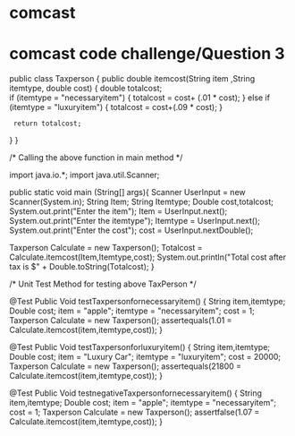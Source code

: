 # comcast
# comcast code challenge/Question 3 

public class Taxperson
{
  public double itemcost(String item ,String itemtype, double cost)
  {
     double totalcost;  
     if (itemtype = "necessaryitem")
     {
      totalcost = cost+ (.01 * cost);
     }
     else if (itemtype = "luxuryitem")
    {
       totalcost = cost+(.09 * cost);
    }
     
     return totalcost;   
        
  }
}

/*
Calling the above function in main  method
*/

import java.io.*;
import java.util.Scanner;

public static void main (String[] args){
Scanner  UserInput = new Scanner(System.in);
String Item;
String Itemtype;
Double cost,totalcost;
System.out.print("Enter the item");
Item = UserInput.next();
System.out.print("Enter the itemtype");
Itemtype = UserInput.next();
System.out.print("Enter the cost");
cost = UserInput.nextDouble();


Taxperson Calculate = new Taxperson();
Totalcost = Calculate.itemcost(Item,Itemtype,cost);
System.out.println("Total cost after tax is $" + Double.toString(Totalcost);
}

/*
Unit Test Method for testing above TaxPerson
*/

@Test
Public Void testTaxpersonfornecessaryitem()
{
String item,itemtype;
Double cost;
item = "apple";
itemtype = "necessaryitem";
cost = 1;
Taxperson Calculate = new Taxperson();
assertequals(1.01 = Calculate.itemcost(item,itemtype,cost));
}

@Test
Public Void testTaxpersonforluxuryitem()
{
String item,itemtype;
Double cost;
item = "Luxury Car";
itemtype = "luxuryitem";
cost = 20000;
Taxperson Calculate = new Taxperson();
assertequals(21800 = Calculate.itemcost(item,itemtype,cost));
}

@Test
Public Void testnegativeTaxpersonfornecessaryitem()
{
String item,itemtype;
Double cost;
item = "apple";
itemtype = "necessaryitem";
cost = 1;
Taxperson Calculate = new Taxperson();
assertfalse(1.07 = Calculate.itemcost(item,itemtype,cost));
}
